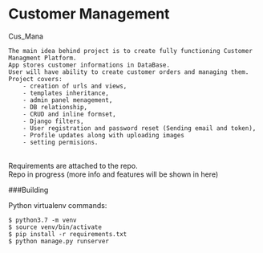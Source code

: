 # Customer Management

Cus_Mana
    
    The main idea behind project is to create fully functioning Customer Managment Platform.
    App stores customer informations in DataBase.
    User will have ability to create customer orders and managing them.
    Project covers: 
        - creation of urls and views,
        - templates inheritance,
        - admin panel menagement,
        - DB relationship,
        - CRUD and inline formset,
        - Django filters,
        - User registration and password reset (Sending email and token),
        - Profile updates along with uploading images
        - setting permisions.
        

<br>
Requirements are attached to the repo.
<br>
Repo in progress (more info and features will be shown in here)
<br>

###Building

Python virtualenv commands:
    
    $ python3.7 -m venv
    $ source venv/bin/activate
    $ pip install -r requirements.txt
    $ python manage.py runserver

